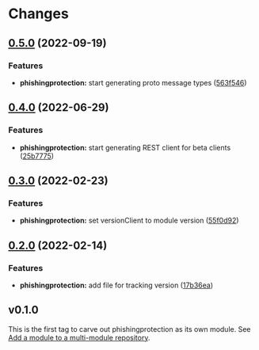 # Changes

## [0.5.0](https://github.com/googleapis/google-cloud-go/compare/phishingprotection/v0.4.0...phishingprotection/v0.5.0) (2022-09-19)


### Features

* **phishingprotection:** start generating proto message types ([563f546](https://github.com/googleapis/google-cloud-go/commit/563f546262e68102644db64134d1071fc8caa383))

## [0.4.0](https://github.com/googleapis/google-cloud-go/compare/phishingprotection/v0.3.0...phishingprotection/v0.4.0) (2022-06-29)


### Features

* **phishingprotection:** start generating REST client for beta clients ([25b7775](https://github.com/googleapis/google-cloud-go/commit/25b77757c1e6f372e03bf99ab7461264bba48d26))

## [0.3.0](https://github.com/googleapis/google-cloud-go/compare/phishingprotection/v0.2.0...phishingprotection/v0.3.0) (2022-02-23)


### Features

* **phishingprotection:** set versionClient to module version ([55f0d92](https://github.com/googleapis/google-cloud-go/commit/55f0d92bf112f14b024b4ab0076c9875a17423c9))

## [0.2.0](https://github.com/googleapis/google-cloud-go/compare/phishingprotection/v0.1.0...phishingprotection/v0.2.0) (2022-02-14)


### Features

* **phishingprotection:** add file for tracking version ([17b36ea](https://github.com/googleapis/google-cloud-go/commit/17b36ead42a96b1a01105122074e65164357519e))

## v0.1.0

This is the first tag to carve out phishingprotection as its own module. See
[Add a module to a multi-module repository](https://github.com/golang/go/wiki/Modules#is-it-possible-to-add-a-module-to-a-multi-module-repository).
